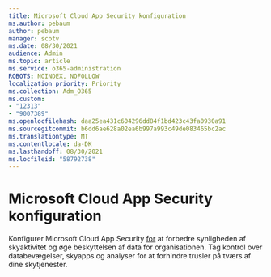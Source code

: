 ```yaml
---
title: Microsoft Cloud App Security konfiguration
ms.author: pebaum
author: pebaum
manager: scotv
ms.date: 08/30/2021
audience: Admin
ms.topic: article
ms.service: o365-administration
ROBOTS: NOINDEX, NOFOLLOW
localization_priority: Priority
ms.collection: Adm_O365
ms.custom:
- "12313"
- "9007389"
ms.openlocfilehash: daa25ea431c604296dd84f1bd423c43fa0930a91
ms.sourcegitcommit: b6dd6ae628a02ea6b997a993c49de083465bc2ac
ms.translationtype: MT
ms.contentlocale: da-DK
ms.lasthandoff: 08/30/2021
ms.locfileid: "58792738"
---
```

# <a name="microsoft-cloud-app-security-setup"></a>Microsoft Cloud App Security konfiguration

Konfigurer Microsoft Cloud App Security [for](https://aka.ms/cloudappsecuritysetup) at forbedre synligheden af skyaktivitet og øge beskyttelsen af data for organisationen. Tag kontrol over databevægelser, skyapps og analyser for at forhindre trusler på tværs af dine skytjenester.


